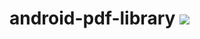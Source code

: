 # android-pdf-library [![](https://jitpack.io/v/talento-mobile/android-pdf-library.svg)](https://jitpack.io/#talento-mobile/android-pdf-library)
